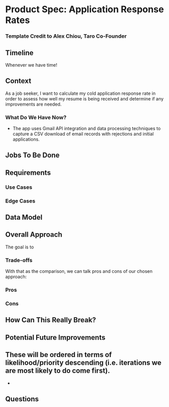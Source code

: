 # Product Spec: Application Response Rates
### Template Credit to Alex Chiou, Taro Co-Founder

## Timeline
Whenever we have time!

## Context
As a job seeker, I want to calculate my cold application response rate in order to assess how well my resume is being received and determine if any improvements are needed.


### What Do We Have Now?
- The app uses Gmail API integration and data processing techniques to capture a CSV download of email records with rejections and initial applications.

## Jobs To Be Done

## Requirements

### Use Cases

### Edge Cases

## Data Model

## Overall Approach
The goal is to

### Trade-offs

With that as the comparison, we can talk pros and cons of our chosen approach:
### Pros

### Cons

## How Can This Really Break?

## Potential Future Improvements
These will be ordered in terms of likelihood/priority descending (i.e. iterations we are most likely to do come first).
- 
- 

## Questions



